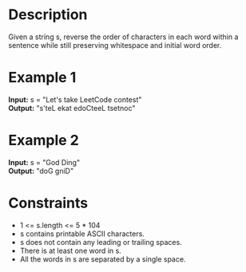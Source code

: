 # Description
Given a string s, reverse the order of characters in each word within a sentence while still preserving whitespace and initial word order.

# Example 1
<b>Input:</b> s = "Let's take LeetCode contest"
<br>
<b>Output:</b> "s'teL ekat edoCteeL tsetnoc"

# Example 2
<b>Input:</b> s = "God Ding"
<br>
<b>Output:</b> "doG gniD"

# Constraints
- 1 <= s.length <= 5 * 104
- s contains printable ASCII characters.
- s does not contain any leading or trailing spaces.
- There is at least one word in s.
- All the words in s are separated by a single space.